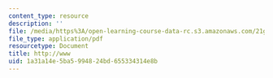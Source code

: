 ```yaml
---
content_type: resource
description: ''
file: /media/https%3A/open-learning-course-data-rc.s3.amazonaws.com/21g-114-chinese-vi-streamlined-spring-2005/1a31a14e5ba5994824bd655334314e8b_MIT21G_114S05_3_07j.pdf
file_type: application/pdf
resourcetype: Document
title: http://www
uid: 1a31a14e-5ba5-9948-24bd-655334314e8b
---
```

